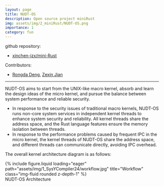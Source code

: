 ```yaml
---
layout: page
title: NUDT-OS
description: Open source project miniRust
img: assets/img/2_miniRust/NUDT-OS.png
importance: 1
category: fun
---
```


github repository:
- <a href="https://github.com/xinchen-jzx/mini-Rust">xinchen-jzx/mini-Rust</a>

Contributors:
- <a href="https://github.com/flying-rind">Rongda Deng</a>, <a href="https://xinchen-jzx.github.io/">Zexin Jian</a>

---

NUDT-OS aims to start from the UNIX-like macro kernel, absorb and learn the design ideas of the micro kernel, and pursue the balance between system performance and reliable security.
- In response to the security issues of traditional macro kernels, NUDT-OS runs non-core system services in independent kernel threads to enhance system security and reliability. All kernel threads share the address space, and the Rust language features ensure the memory isolation between threads.
- In response to the performance problems caused by frequent IPC in the micro kernel, the kernel threads of NUDT-OS share the address space, and different threads can communicate directly, avoiding IPC overhead.

The overall kernel architecture diagram is as follows:

<div class="row">
    <div class="col-sm mt-3 mt-md-0">
        {% include figure.liquid loading="eager" path="assets/img/1_SysYCompiler24/workflow.jpg" title="Workflow" class="img-fluid rounded z-depth-1" %}
    </div>
</div>
<div class="caption">
    NUDT-OS Architecture
</div>